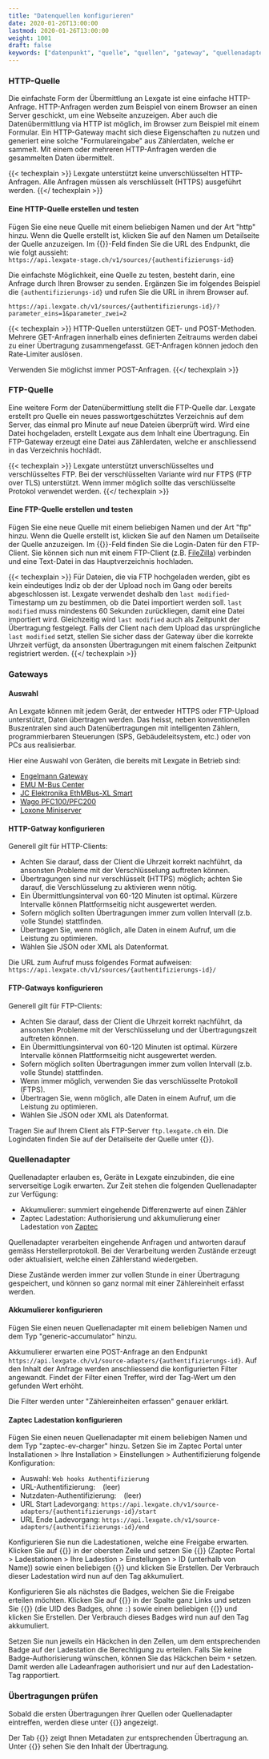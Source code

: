 ```yaml
---
title: "Datenquellen konfigurieren"
date: 2020-01-26T13:00:00
lastmod: 2020-01-26T13:00:00
weight: 1001
draft: false
keywords: ["datenpunkt", "quelle", "quellen", "gateway", "quellenadapter", "übertragung", "übertragungen"]
---
```



### HTTP-Quelle
Die einfachste Form der Übermittlung an Lexgate ist eine einfache HTTP-Anfrage. HTTP-Anfragen werden zum Beispiel von einem Browser an einen Server geschickt, um eine Webseite anzuzeigen. Aber auch die Datenübermittlung via HTTP ist möglich, im Browser zum Beispiel mit einem Formular. Ein HTTP-Gateway macht sich diese Eigenschaften zu nutzen und generiert eine solche "Formulareingabe" aus Zählerdaten, welche er sammelt. Mit einem oder mehreren HTTP-Anfragen werden die gesammelten Daten übermittelt.

{{< techexplain >}}
Lexgate unterstützt keine unverschlüsselten HTTP-Anfragen. Alle Anfragen müssen als verschlüsselt (HTTPS) ausgeführt werden.
{{</ techexplain >}}

#### Eine HTTP-Quelle erstellen und testen
Fügen Sie eine neue Quelle mit einem beliebigen Namen und der Art "http" hinzu. Wenn die Quelle erstellt ist, klicken Sie auf den Namen um Detailseite der Quelle anzuzeigen. Im {{<lga-lbl text="Hinweise">}}-Feld finden Sie die URL des Endpunkt, die wie folgt aussieht:  
`https://api.lexgate-stage.ch/v1/sources/{authentifizierungs-id}`

Die einfachste Möglichkeit, eine Quelle zu testen, besteht darin, eine Anfrage durch Ihren Browser zu senden. Ergänzen Sie im folgendes Beispiel die `{authentifizierungs-id}` und rufen Sie die URL in ihrem Browser auf.

```
https://api.lexgate.ch/v1/sources/{authentifizierungs-id}/?parameter_eins=1&parameter_zwei=2
```

{{< techexplain >}}
HTTP-Quellen unterstützen GET- und POST-Methoden. Mehrere GET-Anfragen innerhalb eines definierten Zeitraums werden dabei zu einer Übertragung zusammengefasst. GET-Anfragen können jedoch den Rate-Limiter auslösen.

Verwenden Sie möglichst immer POST-Anfragen.
{{</ techexplain >}}

### FTP-Quelle
Eine weitere Form der Datenübermittlung stellt die FTP-Quelle dar. Lexgate erstellt pro Quelle ein neues passwortgeschütztes Verzeichnis auf dem Server, das einmal pro Minute auf neue Dateien überprüft wird. Wird eine Datei hochgeladen, erstellt Lexgate aus dem Inhalt eine Übertragung. Ein FTP-Gateway erzeugt eine Datei aus Zählerdaten, welche er anschliessend in das Verzeichnis hochlädt.

{{< techexplain >}}
Lexgate unterstützt unverschlüsseltes und verschlüsseltes FTP. Bei der verschlüsselten Variante wird nur FTPS (FTP over TLS) unterstützt. Wenn immer möglich sollte das verschlüsselte Protokol verwendet werden.
{{</ techexplain >}}


#### Eine FTP-Quelle erstellen und testen
Fügen Sie eine neue Quelle mit einem beliebigen Namen und der Art "ftp" hinzu. Wenn die Quelle erstellt ist, klicken Sie auf den Namen um Detailseite der Quelle anzuzeigen. Im {{<lga-lbl text="Hinweise">}}-Feld finden Sie die Login-Daten für den FTP-Client. Sie können sich nun mit einem FTP-Client (z.B. [FileZilla](https://filezilla-project.org/)) verbinden und eine Text-Datei in das Hauptverzeichnis hochladen.


{{< techexplain >}}
Für Dateien, die via FTP hochgeladen werden, gibt es kein eindeutiges Indiz ob der der Upload noch im Gang oder bereits abgeschlossen ist. Lexgate verwendet deshalb den `last modified`-Timestamp um zu bestimmen, ob die Datei importiert werden soll. `last modified` muss mindestens 60 Sekunden zurückliegen, damit eine Datei importiert wird. Gleichzeitig wird `last modified` auch als Zeitpunkt der Übertragung festgelegt. Falls der Client nach dem Upload das ursprüngliche `last modified` setzt, stellen Sie sicher dass der Gateway über die korrekte Uhrzeit verfügt, da ansonsten Übertragungen mit einem falschen Zeitpunkt registriert werden.
{{</ techexplain >}}


### Gateways
#### Auswahl
An Lexgate können mit jedem Gerät, der entweder HTTPS oder FTP-Upload unterstützt, Daten übertragen werden. Das heisst, neben konventionellen Buszentralen sind auch Datenübertragungen mit intelligenten Zählern, programmierbaren Steuerungen (SPS, Gebäudeleitsystem, etc.) oder von PCs aus realisierbar.

Hier eine Auswahl von Geräten, die bereits mit Lexgate in Betrieb sind:
* [Engelmann Gateway](https://www.engelmann.de/de/gateway/)
* [EMU M-Bus Center](https://www.emuag.ch/produkte/emu-m-bus-datenlogger/)
* [JC Elektronika EthMBus-XL Smart](http://www.prevodniky.sk/product-EthMBus-XL-en.html)
* [Wago PFC100/PFC200](https://www.wago.com/ch-de/automatisierungstechnik/sps-entdecken)
* [Loxone Miniserver](https://shop.loxone.com/dech/miniserver.html)


#### HTTP-Gatway konfigurieren
Generell gilt für HTTP-Clients:
* Achten Sie darauf, dass der Client die Uhrzeit korrekt nachführt, da ansonsten Probleme mit der Verschlüsselung auftreten können.
* Übertragungen sind nur verschlüsselt (HTTPS) möglich; achten Sie darauf, die Verschlüsselung zu aktivieren wenn nötig.
* Ein Übermittlungsinterval von 60-120 Minuten ist optimal. Kürzere Intervalle können Plattformseitig nicht ausgewertet werden.
* Sofern möglich sollten Übertragungen immer zum vollen Intervall (z.b. volle Stunde) stattfinden.
* Übertragen Sie, wenn möglich, alle Daten in einem Aufruf, um die Leistung zu optimieren.
* Wählen Sie JSON oder XML als Datenformat.

Die URL zum Aufruf muss folgendes Format aufweisen: `https://api.lexgate.ch/v1/sources/{authentifizierungs-id}/`

#### FTP-Gatways konfigurieren
Generell gilt für FTP-Clients:
* Achten Sie darauf, dass der Client die Uhrzeit korrekt nachführt, da ansonsten Probleme mit der Verschlüsselung und der Übertragungszeit auftreten können.
* Ein Übermittlungsinterval von 60-120 Minuten ist optimal. Kürzere Intervalle können Plattformseitig nicht ausgewertet werden.
* Sofern möglich sollten Übertragungen immer zum vollen Intervall (z.b. volle Stunde) stattfinden.
* Wenn immer möglich, verwenden Sie das verschlüsselte Protokoll (FTPS).
* Übertragen Sie, wenn möglich, alle Daten in einem Aufruf, um die Leistung zu optimieren.
* Wählen Sie JSON oder XML als Datenformat.

Tragen Sie auf Ihrem Client als FTP-Server `ftp.lexgate.ch` ein. Die Logindaten finden Sie auf der Detailseite der Quelle unter {{<lga-lbl text="Hinweise">}}.


### Quellenadapter
Quellenadapter erlauben es, Geräte in Lexgate einzubinden, die eine serverseitige Logik erwarten. Zur Zeit stehen die folgenden Quellenadapter zur Verfügung:
* Akkumulierer: summiert eingehende Differenzwerte auf einen Zähler
* Zaptec Ladestation: Authorisierung und akkumulierung einer Ladestation von [Zaptec](https://novavolt.ch/ladesysteme-von-zaptec/)

Quellenadapter verarbeiten eingehende Anfragen und antworten darauf gemäss Herstellerprotokoll. Bei der Verarbeitung werden Zustände erzeugt oder aktualisiert, welche einen Zählerstand wiedergeben.

Diese Zustände werden immer zur vollen Stunde in einer Übertragung gespeichert, und können so ganz normal mit einer Zählereinheit erfasst werden.

#### Akkumulierer konfigurieren
Fügen Sie einen neuen Quellenadapter mit einem beliebigen Namen und dem Typ "generic-accumulator" hinzu. 

Akkumulierer erwarten eine POST-Anfrage an den Endpunkt `https://api.lexgate.ch/v1/source-adapters/{authentifizierungs-id}`. Auf den Inhalt der Anfrage werden anschliessend die konfigurierten Filter angewandt. Findet der Filter einen Treffer, wird der Tag-Wert um den gefunden Wert erhöht.

Die Filter werden unter "Zählereinheiten erfassen" genauer erklärt.

#### Zaptec Ladestation konfigurieren
Fügen Sie einen neuen Quellenadapter mit einem beliebigen Namen und dem Typ "zaptec-ev-charger" hinzu. Setzen Sie im Zaptec Portal unter Installationen > Ihre Installation > Einstellungen > Authentifizierung folgende Konfiguration:
* Auswahl: `Web hooks Authentifizierung`
* URL-Authentifizierung: ` ` (leer)
* Nutzdaten-Authentifizierung: ` ` (leer)
* URL Start Ladevorgang: `https://api.lexgate.ch/v1/source-adapters/{authentifizierungs-id}/start`
* URL Ende Ladevorgang: `https://api.lexgate.ch/v1/source-adapters/{authentifizierungs-id}/end`

Konfigurieren Sie nun die Ladestationen, welche eine Freigabe erwarten. Klicken Sie auf {{<lga-btn icon="add" text="Hinzufügen">}} in der obersten Zeile und setzen Sie {{<lga-lbl text="Ladestation-ID">}} (Zaptec Portal > Ladestationen > Ihre Ladestion > Einstellungen > ID (unterhalb von Name)) sowie einen beliebigen {{<lga-lbl text="Tag">}} und klicken Sie Erstellen. Der Verbrauch dieser Ladestation wird nun auf den Tag akkumuliert.

Konfigurieren Sie als nächstes die Badges, welchen Sie die Freigabe erteilen möchten. Klicken Sie auf {{<lga-btn icon="add" text="Hinzufügen">}} in der Spalte ganz Links und setzen Sie {{<lga-lbl text="Token">}} (die UID des Badges, ohne `:`) sowie einen beliebigen {{<lga-lbl text="Tag">}} und klicken Sie Erstellen. Der Verbrauch dieses Badges wird nun auf den Tag akkumuliert.

Setzen Sie nun jeweils ein Häckchen in den Zellen, um dem entsprechenden Badge auf der Ladestation die Berechtigung zu erteilen. Falls Sie keine Badge-Authorisierung wünschen, können Sie das Häckchen beim `*` setzen. Damit werden alle Ladeanfragen authorisiert und nur auf den Ladestation-Tag rapportiert.

### Übertragungen prüfen
Sobald die ersten Übertragungen ihrer Quellen oder Quellenadapter eintreffen, werden diese unter {{<lga-nav text="Übertragungen">}} angezeigt.

Der Tab {{<lga-tab text="Allgemeine Informationen">}} zeigt Ihnen Metadaten zur entsprechenden Übertragung an. Unter {{<lga-tab text="Übertragungsdaten">}} sehen Sie den Inhalt der Übertragung.